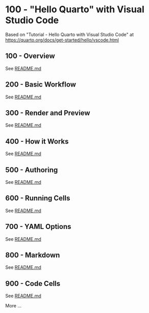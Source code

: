 # 100 - "Hello Quarto" with Visual Studio Code

Based on "Tutorial - Hello Quarto with Visual Studio Code" at https://quarto.org/docs/get-started/hello/vscode.html

## 100 - Overview

See [README.md](./100/README.md)

## 200 - Basic Workflow

See [README.md](./200/README.md)

## 300 - Render and Preview

See [README.md](./300/README.md)

## 400 - How it Works

See [README.md](./400/README.md)

## 500 - Authoring

See [README.md](./500/README.md)

## 600 - Running Cells

See [README.md](./600/README.md)

## 700 - YAML Options

See [README.md](./700/README.md)

## 800 - Markdown

See [README.md](./800/README.md)

## 900 - Code Cells

See [README.md](./900/README.md)

More ...
